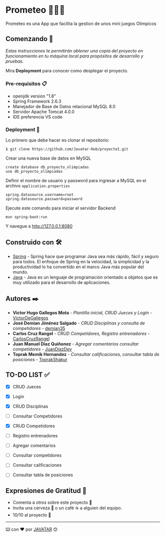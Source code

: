 # Prometeo 🥇🥈🥉

Prometeo es una App que facilita la gestion de unos mini juegos Olimpicos

## Comenzando 🏁

_Estas instrucciones te permitirán obtener una copia del proyecto en funcionamiento en tu máquina local para propósitos de desarrollo y pruebas._

Mira **Deployment** para conocer como desplegar el proyecto.

### Pre-requisitos 📋

- openjdk version "1.8"
- Spring Framework 2.6.3
- Manejador de Base de Datos relacional MySQL 8.0
- Servidor Apache Tomcat 4.0.0
- IDE preferencia VS code

### Deployment 🚀

Lo primero que debe hacer es clonar el repositorio:

```
$ git clone https://github.com/Javatar-Hub/proyecto1.git
```

Crear una nueva base de datos en MySQL

```
create database db_proyecto_olimpiadas
use db_proyecto_olimpiadas
```
Definir el nombre de usuario y password para ingresar a MySQL en el archivo `application.properties`

```
spring.datasource.username=root
spring.datasource.password=password
```

Ejecute este comando para iniciar el servidor Backend 

```
mvn spring-boot:run 
```

Y navegue a http://127.0.0.1:8080

## Construido con 🛠️

- [Spring](https://spring.io/) - Spring hace que programar Java sea más rápido, fácil y seguro para todos. El enfoque de Spring en la velocidad, la simplicidad y la productividad lo ha convertido en el marco Java más popular del mundo.
- [Java](https://www.python.org/) - Java es un lenguaje de programación orientado a objetos que es muy utilizado para el desarrollo de aplicaciones.

## Autores ✒️
 
- **Victor Hugo Gallegos Mota** - _Plantilla inicial, CRUD Jueces y Login_ - [VictorDeGallegos](https://github.com/VictorDeGallegos)
- **José Demian Jiménez Salgado** - _CRUD Disciplinas y consulta de competidores_ - [demian35](https://github.com/demian35)
- **Carlos Cruz Rangel** - _CRUD Competidores, Registro entrenadores_ - [CarlosCruzRangel](https://github.com/CarlosCruzRangel)
- **Juan Manuel Díaz Quiñonez** - _Agregar comentarios consultar competidores_ - [JuanDiazDev](https://github.com/JuanDiazDev)
- **Toprak Memik Hernandez** - _Consultar calificaciones, consultar tabla de posiciones_ - [ToprakShakur](https://github.com/ToprakShakur)

## TO-DO LIST ✅

- [x] CRUD Jueces
- [x] Login
- [x] CRUD Disciplinas
- [ ] Consultar Competidores
- [x] CRUD Competidores
- [ ] Registro entrenadores
- [ ] Agregar comentarios
- [ ] Consultar competidores
- [ ] Consultar calificaciones
- [ ] Consultar tabla de posiciones


## Expresiones de Gratitud 🎁

- Comenta a otros sobre este proyecto 📢
- Invita una cerveza 🍺 o un café ☕ a alguien del equipo.
- 10/10 al proyecto 💯

---
⌨️ con ❤️ por [JAVATAR](https://github.com/Javatar-Hub) 😊
